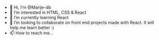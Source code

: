 - 👋 Hi, I’m @Marije-db
- 👀 I’m interested in HTML, CSS & React
- 🌱 I’m currently learning React
- 💞️ I’m looking to collaborate on front end projects made with React. It will help me learn better :)
- 📫 How to reach me...

<!---
Marije-db/Marije-db is a ✨ special ✨ repository because its `README.md` (this file) appears on your GitHub profile.
You can click the Preview link to take a look at your changes.
--->
